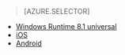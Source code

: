 > [AZURE.SELECTOR]
- [Windows Runtime 8.1 universal](../articles/notification-hubs-aspnet-backend-windows-dotnet-notify-users.md)
- [iOS](../articles/notification-hubs-aspnet-backend-ios-notify-users.md)
- [Android](../articles/notification-hubs-aspnet-backend-android-notify-users.md)

